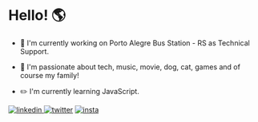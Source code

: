 # Hello! :earth_americas:


- :office: I'm currently working on Porto Alegre Bus Station - RS as Technical Support.

- :blue_heart: I'm passionate about tech, music, movie, dog, cat, games and of course my family!

- :pencil2: I'm currently learning JavaScript. 

[![linkedin](https://i.ibb.co/swVDkb3/linkedin.png) ](https://www.linkedin.com/in/lucasrmagalhaes/) [![twitter](https://i.ibb.co/zfKLkc6/twitter.png)](https://twitter.com/lcs_maluro) [![insta](https://i.ibb.co/kmrKvR0/instagram-sketched.png)](https://www.instagram.com/darosa.ti/?hl=pt-br)